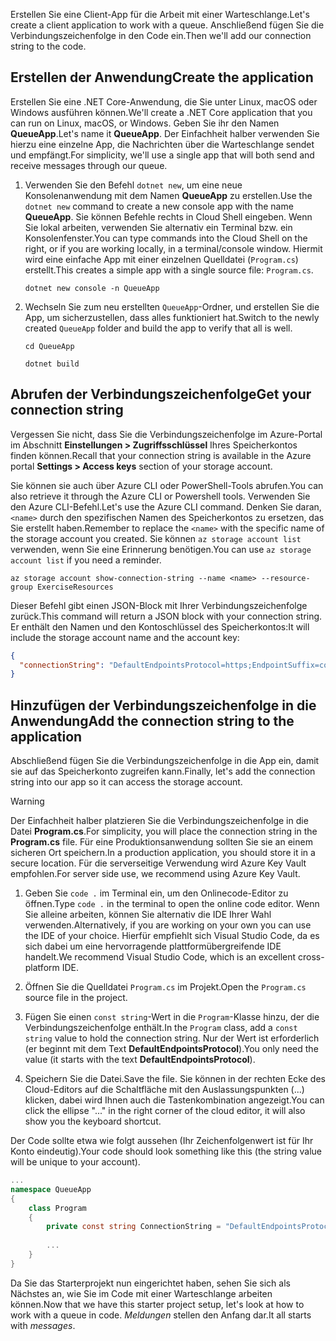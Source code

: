 <span data-ttu-id="4a098-101">Erstellen Sie eine Client-App für die Arbeit mit einer Warteschlange.</span><span class="sxs-lookup"><span data-stu-id="4a098-101">Let's create a client application to work with a queue.</span></span> <span data-ttu-id="4a098-102">Anschließend fügen Sie die Verbindungszeichenfolge in den Code ein.</span><span class="sxs-lookup"><span data-stu-id="4a098-102">Then we'll add our connection string to the code.</span></span>

## <a name="create-the-application"></a><span data-ttu-id="4a098-103">Erstellen der Anwendung</span><span class="sxs-lookup"><span data-stu-id="4a098-103">Create the application</span></span>

<span data-ttu-id="4a098-104">Erstellen Sie eine .NET Core-Anwendung, die Sie unter Linux, macOS oder Windows ausführen können.</span><span class="sxs-lookup"><span data-stu-id="4a098-104">We'll create a .NET Core application that you can run on Linux, macOS, or Windows.</span></span> <span data-ttu-id="4a098-105">Geben Sie ihr den Namen **QueueApp**.</span><span class="sxs-lookup"><span data-stu-id="4a098-105">Let's name it **QueueApp**.</span></span> <span data-ttu-id="4a098-106">Der Einfachheit halber verwenden Sie hierzu eine einzelne App, die Nachrichten über die Warteschlange sendet und empfängt.</span><span class="sxs-lookup"><span data-stu-id="4a098-106">For simplicity, we'll use a single app that will both send and receive messages through our queue.</span></span>

1. <span data-ttu-id="4a098-107">Verwenden Sie den Befehl `dotnet new`, um eine neue Konsolenanwendung mit dem Namen **QueueApp** zu erstellen.</span><span class="sxs-lookup"><span data-stu-id="4a098-107">Use the `dotnet new` command to create a new console app with the name **QueueApp**.</span></span> <span data-ttu-id="4a098-108">Sie können Befehle rechts in Cloud Shell eingeben. Wenn Sie lokal arbeiten, verwenden Sie alternativ ein Terminal bzw. ein Konsolenfenster.</span><span class="sxs-lookup"><span data-stu-id="4a098-108">You can type commands into the Cloud Shell on the right, or if you are working locally, in a terminal/console window.</span></span> <span data-ttu-id="4a098-109">Hiermit wird eine einfache App mit einer einzelnen Quelldatei (`Program.cs`) erstellt.</span><span class="sxs-lookup"><span data-stu-id="4a098-109">This creates a simple app with a single source file: `Program.cs`.</span></span>

    ```azurecli
    dotnet new console -n QueueApp
    ```

2. <span data-ttu-id="4a098-110">Wechseln Sie zum neu erstellten `QueueApp`-Ordner, und erstellen Sie die App, um sicherzustellen, dass alles funktioniert hat.</span><span class="sxs-lookup"><span data-stu-id="4a098-110">Switch to the newly created `QueueApp` folder and build the app to verify that all is well.</span></span>

    ```azurecli
    cd QueueApp
    ```

    ```azurecli
    dotnet build
    ```

## <a name="get-your-connection-string"></a><span data-ttu-id="4a098-111">Abrufen der Verbindungszeichenfolge</span><span class="sxs-lookup"><span data-stu-id="4a098-111">Get your connection string</span></span>

<span data-ttu-id="4a098-112">Vergessen Sie nicht, dass Sie die Verbindungszeichenfolge im Azure-Portal im Abschnitt **Einstellungen > Zugriffsschlüssel** Ihres Speicherkontos finden können.</span><span class="sxs-lookup"><span data-stu-id="4a098-112">Recall that your connection string is available in the Azure portal **Settings > Access keys** section of your storage account.</span></span>

<span data-ttu-id="4a098-113">Sie können sie auch über Azure CLI oder PowerShell-Tools abrufen.</span><span class="sxs-lookup"><span data-stu-id="4a098-113">You can also retrieve it through the Azure CLI or Powershell tools.</span></span> <span data-ttu-id="4a098-114">Verwenden Sie den Azure CLI-Befehl.</span><span class="sxs-lookup"><span data-stu-id="4a098-114">Let's use the Azure CLI command.</span></span> <span data-ttu-id="4a098-115">Denken Sie daran, `<name>` durch den spezifischen Namen des Speicherkontos zu ersetzen, das Sie erstellt haben.</span><span class="sxs-lookup"><span data-stu-id="4a098-115">Remember to replace the `<name>` with the specific name of the storage account you created.</span></span> <span data-ttu-id="4a098-116">Sie können `az storage account list` verwenden, wenn Sie eine Erinnerung benötigen.</span><span class="sxs-lookup"><span data-stu-id="4a098-116">You can use `az storage account list` if you need a reminder.</span></span>

```azurecli
az storage account show-connection-string --name <name> --resource-group ExerciseResources
```

<span data-ttu-id="4a098-117">Dieser Befehl gibt einen JSON-Block mit Ihrer Verbindungszeichenfolge zurück.</span><span class="sxs-lookup"><span data-stu-id="4a098-117">This command will return a JSON block with your connection string.</span></span> <span data-ttu-id="4a098-118">Er enthält den Namen und den Kontoschlüssel des Speicherkontos:</span><span class="sxs-lookup"><span data-stu-id="4a098-118">It will include the storage account name and the account key:</span></span>

```json
{
  "connectionString": "DefaultEndpointsProtocol=https;EndpointSuffix=core.windows.net;AccountName=<name>;AccountKey=vyw6aKz2PtSAgQ4ljJQgJFgxbCETdXt39ZyYQ5fLqoBJj/gT+43TbrhoVco7Rqj/AAJVlvFORRfnYqGHiX9QcQ=="
}
```

## <a name="add-the-connection-string-to-the-application"></a><span data-ttu-id="4a098-119">Hinzufügen der Verbindungszeichenfolge in die Anwendung</span><span class="sxs-lookup"><span data-stu-id="4a098-119">Add the connection string to the application</span></span>

<span data-ttu-id="4a098-120">Abschließend fügen Sie die Verbindungszeichenfolge in die App ein, damit sie auf das Speicherkonto zugreifen kann.</span><span class="sxs-lookup"><span data-stu-id="4a098-120">Finally, let's add the connection string into our app so it can access the storage account.</span></span>

> [!WARNING]
> <span data-ttu-id="4a098-121">Der Einfachheit halber platzieren Sie die Verbindungszeichenfolge in die Datei **Program.cs**.</span><span class="sxs-lookup"><span data-stu-id="4a098-121">For simplicity, you will place the connection string in the **Program.cs** file.</span></span> <span data-ttu-id="4a098-122">Für eine Produktionsanwendung sollten Sie sie an einem sicheren Ort speichern.</span><span class="sxs-lookup"><span data-stu-id="4a098-122">In a production application, you should store it in a secure location.</span></span> <span data-ttu-id="4a098-123">Für die serverseitige Verwendung wird Azure Key Vault empfohlen.</span><span class="sxs-lookup"><span data-stu-id="4a098-123">For server side use, we recommend using Azure Key Vault.</span></span>

1. <span data-ttu-id="4a098-124">Geben Sie `code .` im Terminal ein, um den Onlinecode-Editor zu öffnen.</span><span class="sxs-lookup"><span data-stu-id="4a098-124">Type `code .` in the terminal to open the online code editor.</span></span> <span data-ttu-id="4a098-125">Wenn Sie alleine arbeiten, können Sie alternativ die IDE Ihrer Wahl verwenden.</span><span class="sxs-lookup"><span data-stu-id="4a098-125">Alternatively, if you are working on your own you can use the IDE of your choice.</span></span> <span data-ttu-id="4a098-126">Hierfür empfiehlt sich Visual Studio Code, da es sich dabei um eine hervorragende plattformübergreifende IDE handelt.</span><span class="sxs-lookup"><span data-stu-id="4a098-126">We recommend Visual Studio Code, which is an excellent cross-platform IDE.</span></span>

2. <span data-ttu-id="4a098-127">Öffnen Sie die Quelldatei `Program.cs` im Projekt.</span><span class="sxs-lookup"><span data-stu-id="4a098-127">Open the `Program.cs` source file in the project.</span></span>

3. <span data-ttu-id="4a098-128">Fügen Sie einen `const string`-Wert in die `Program`-Klasse hinzu, der die Verbindungszeichenfolge enthält.</span><span class="sxs-lookup"><span data-stu-id="4a098-128">In the `Program` class, add a `const string` value to hold the connection string.</span></span> <span data-ttu-id="4a098-129">Nur der Wert ist erforderlich (er beginnt mit dem Text **DefaultEndpointsProtocol**).</span><span class="sxs-lookup"><span data-stu-id="4a098-129">You only need the value (it starts with the text **DefaultEndpointsProtocol**).</span></span>

4. <span data-ttu-id="4a098-130">Speichern Sie die Datei.</span><span class="sxs-lookup"><span data-stu-id="4a098-130">Save the file.</span></span> <span data-ttu-id="4a098-131">Sie können in der rechten Ecke des Cloud-Editors auf die Schaltfläche mit den Auslassungspunkten (...) klicken, dabei wird Ihnen auch die Tastenkombination angezeigt.</span><span class="sxs-lookup"><span data-stu-id="4a098-131">You can click the ellipse "..." in the right corner of the cloud editor, it will also show you the keyboard shortcut.</span></span>

<span data-ttu-id="4a098-132">Der Code sollte etwa wie folgt aussehen (Ihr Zeichenfolgenwert ist für Ihr Konto eindeutig).</span><span class="sxs-lookup"><span data-stu-id="4a098-132">Your code should look something like this (the string value will be unique to your account).</span></span>

```csharp
...
namespace QueueApp
{
    class Program
    {
        private const string ConnectionString = "DefaultEndpointsProtocol=https; ...";
        
        ...
    }
}
```

<span data-ttu-id="4a098-133">Da Sie das Starterprojekt nun eingerichtet haben, sehen Sie sich als Nächstes an, wie Sie im Code mit einer Warteschlange arbeiten können.</span><span class="sxs-lookup"><span data-stu-id="4a098-133">Now that we have this starter project setup, let's look at how to work with a queue in code.</span></span> <span data-ttu-id="4a098-134">_Meldungen_ stellen den Anfang dar.</span><span class="sxs-lookup"><span data-stu-id="4a098-134">It all starts with _messages_.</span></span>